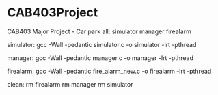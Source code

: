 # CAB403Project
CAB403 Major Project - Car park
all: simulator manager firealarm

simulator:
	gcc -Wall -pedantic simulator.c -o simulator -lrt -pthread

manager:
	gcc -Wall -pedantic manager.c -o manager -lrt -pthread

firealarm:
	gcc -Wall -pedantic fire_alarm_new.c -o firealarm -lrt -pthread

clean:
	rm firealarm
	rm manager
	rm simulator

